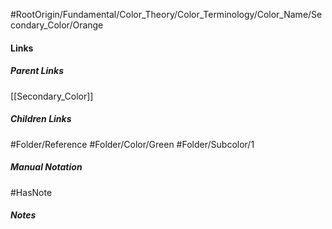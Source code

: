 #RootOrigin/Fundamental/Color_Theory/Color_Terminology/Color_Name/Secondary_Color/Orange
#### Links
##### Parent Links
[[Secondary_Color]]
##### Children Links
#Folder/Reference
#Folder/Color/Green
#Folder/Subcolor/1
##### Manual Notation

#HasNote
##### Notes
